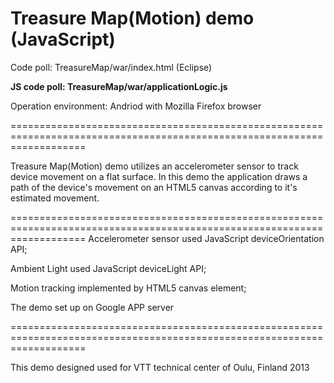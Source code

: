 


Treasure Map(Motion) demo (JavaScript)
==========================



Code poll: TreasureMap/war/index.html  (Eclipse)

<b>JS code poll: TreasureMap/war/applicationLogic.js</b>

Operation environment: Andriod with Mozilla Firefox browser

=========================================================================================================================

Treasure Map(Motion) demo utilizes an accelerometer sensor to track device movement on a flat surface. In
this demo the application draws a path of the device's movement on an HTML5 canvas according to
it's estimated movement.


=========================================================================================================================
Accelerometer sensor used JavaScript deviceOrientation API;

Ambient Light used JavaScript deviceLight API;

Motion tracking implemented by HTML5 canvas element;

The demo set up on Google APP server

=========================================================================================================================

This demo designed used for VTT technical center of Oulu, Finland 2013 



